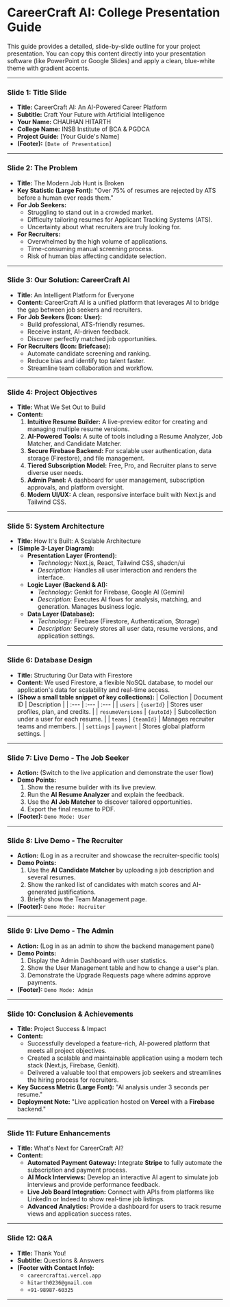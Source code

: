 # CareerCraft AI: College Presentation Guide

This guide provides a detailed, slide-by-slide outline for your project presentation. You can copy this content directly into your presentation software (like PowerPoint or Google Slides) and apply a clean, blue-white theme with gradient accents.

---

### **Slide 1: Title Slide**

-   **Title:** CareerCraft AI: An AI-Powered Career Platform
-   **Subtitle:** Craft Your Future with Artificial Intelligence
-   **Your Name:** CHAUHAN HITARTH
-   **College Name:** INSB Institute of BCA & PGDCA
-   **Project Guide:** [Your Guide's Name]
-   **(Footer):** `[Date of Presentation]`

---

### **Slide 2: The Problem**

-   **Title:** The Modern Job Hunt is Broken
-   **Key Statistic (Large Font):** "Over 75% of resumes are rejected by ATS before a human ever reads them."
-   **For Job Seekers:**
    -   Struggling to stand out in a crowded market.
    -   Difficulty tailoring resumes for Applicant Tracking Systems (ATS).
    -   Uncertainty about what recruiters are truly looking for.
-   **For Recruiters:**
    -   Overwhelmed by the high volume of applications.
    -   Time-consuming manual screening process.
    -   Risk of human bias affecting candidate selection.

---

### **Slide 3: Our Solution: CareerCraft AI**

-   **Title:** An Intelligent Platform for Everyone
-   **Content:** CareerCraft AI is a unified platform that leverages AI to bridge the gap between job seekers and recruiters.
-   **For Job Seekers (Icon: User):**
    -   Build professional, ATS-friendly resumes.
    -   Receive instant, AI-driven feedback.
    -   Discover perfectly matched job opportunities.
-   **For Recruiters (Icon: Briefcase):**
    -   Automate candidate screening and ranking.
    -   Reduce bias and identify top talent faster.
    -   Streamline team collaboration and workflow.

---

### **Slide 4: Project Objectives**

-   **Title:** What We Set Out to Build
-   **Content:**
    1.  **Intuitive Resume Builder:** A live-preview editor for creating and managing multiple resume versions.
    2.  **AI-Powered Tools:** A suite of tools including a Resume Analyzer, Job Matcher, and Candidate Matcher.
    3.  **Secure Firebase Backend:** For scalable user authentication, data storage (Firestore), and file management.
    4.  **Tiered Subscription Model:** Free, Pro, and Recruiter plans to serve diverse user needs.
    5.  **Admin Panel:** A dashboard for user management, subscription approvals, and platform oversight.
    6.  **Modern UI/UX:** A clean, responsive interface built with Next.js and Tailwind CSS.

---

### **Slide 5: System Architecture**

-   **Title:** How It's Built: A Scalable Architecture
-   **(Simple 3-Layer Diagram):**
    -   **Presentation Layer (Frontend):**
        -   *Technology:* Next.js, React, Tailwind CSS, shadcn/ui
        -   *Description:* Handles all user interaction and renders the interface.
    -   **Logic Layer (Backend & AI):**
        -   *Technology:* Genkit for Firebase, Google AI (Gemini)
        -   *Description:* Executes AI flows for analysis, matching, and generation. Manages business logic.
    -   **Data Layer (Database):**
        -   *Technology:* Firebase (Firestore, Authentication, Storage)
        -   *Description:* Securely stores all user data, resume versions, and application settings.

---

### **Slide 6: Database Design**

-   **Title:** Structuring Our Data with Firestore
-   **Content:** We used Firestore, a flexible NoSQL database, to model our application's data for scalability and real-time access.
-   **(Show a small table snippet of key collections):**
| Collection | Document ID | Description |
| :--- | :--- | :--- |
| `users` | `{userId}` | Stores user profiles, plan, and credits. |
| `resumeVersions` | `{autoId}` | Subcollection under a user for each resume. |
| `teams` | `{teamId}` | Manages recruiter teams and members. |
| `settings` | `payment` | Stores global platform settings. |

---

### **Slide 7: Live Demo - The Job Seeker**

-   **Action:** (Switch to the live application and demonstrate the user flow)
-   **Demo Points:**
    1.  Show the resume builder with its live preview.
    2.  Run the **AI Resume Analyzer** and explain the feedback.
    3.  Use the **AI Job Matcher** to discover tailored opportunities.
    4.  Export the final resume to PDF.
-   **(Footer):** `Demo Mode: User`

---

### **Slide 8: Live Demo - The Recruiter**

-   **Action:** (Log in as a recruiter and showcase the recruiter-specific tools)
-   **Demo Points:**
    1.  Use the **AI Candidate Matcher** by uploading a job description and several resumes.
    2.  Show the ranked list of candidates with match scores and AI-generated justifications.
    3.  Briefly show the Team Management page.
-   **(Footer):** `Demo Mode: Recruiter`

---

### **Slide 9: Live Demo - The Admin**

-   **Action:** (Log in as an admin to show the backend management panel)
-   **Demo Points:**
    1.  Display the Admin Dashboard with user statistics.
    2.  Show the User Management table and how to change a user's plan.
    3.  Demonstrate the Upgrade Requests page where admins approve payments.
-   **(Footer):** `Demo Mode: Admin`

---

### **Slide 10: Conclusion & Achievements**

-   **Title:** Project Success & Impact
-   **Content:**
    -   Successfully developed a feature-rich, AI-powered platform that meets all project objectives.
    -   Created a scalable and maintainable application using a modern tech stack (Next.js, Firebase, Genkit).
    -   Delivered a valuable tool that empowers job seekers and streamlines the hiring process for recruiters.
-   **Key Success Metric (Large Font):** "AI analysis under 3 seconds per resume."
-   **Deployment Note:** "Live application hosted on **Vercel** with a **Firebase** backend."

---

### **Slide 11: Future Enhancements**

-   **Title:** What's Next for CareerCraft AI?
-   **Content:**
    -   **Automated Payment Gateway:** Integrate **Stripe** to fully automate the subscription and payment process.
    -   **AI Mock Interviews:** Develop an interactive AI agent to simulate job interviews and provide performance feedback.
    -   **Live Job Board Integration:** Connect with APIs from platforms like LinkedIn or Indeed to show real-time job listings.
    -   **Advanced Analytics:** Provide a dashboard for users to track resume views and application success rates.

---

### **Slide 12: Q&A**

-   **Title:** Thank You!
-   **Subtitle:** Questions & Answers
-   **(Footer with Contact Info):**
    -   `careercraftai.vercel.app`
    -   `hitarth0236@gmail.com`
    -   `+91-98987-60325`

---
